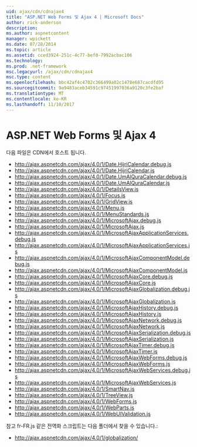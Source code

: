 ```yaml
---
uid: ajax/cdn/cdnajax4
title: "ASP.NET Web Forms 및 Ajax 4 | Microsoft Docs"
author: rick-anderson
description: 
ms.author: aspnetcontent
manager: wpickett
ms.date: 07/28/2014
ms.topic: article
ms.assetid: cced3924-251c-4c77-bef0-7992acbac106
ms.technology: 
ms.prod: .net-framework
msc.legacyurl: /ajax/cdn/cdnajax4
msc.type: content
ms.openlocfilehash: bbc42af4c4702c366499a02c1478e687cacdfd95
ms.sourcegitcommit: 9a9483aceb34591c97451997036a9120c3fe2baf
ms.translationtype: MT
ms.contentlocale: ko-KR
ms.lasthandoff: 11/10/2017
---
```

<a name="aspnet-web-forms-and-ajax-4"></a>ASP.NET Web Forms 및 Ajax 4
====================
다음 파일은 CDN에서 호스트 됩니다.

- http://ajax.aspnetcdn.com/ajax/4.0/1/Date.HijriCalendar.debug.js
- http://ajax.aspnetcdn.com/ajax/4.0/1/Date.HijriCalendar.js
- http://ajax.aspnetcdn.com/ajax/4.0/1/Date.UmAlQuraCalendar.debug.js
- http://ajax.aspnetcdn.com/ajax/4.0/1/Date.UmAlQuraCalendar.js
- http://ajax.aspnetcdn.com/ajax/4.0/1/DetailsView.js
- http://ajax.aspnetcdn.com/ajax/4.0/1/Focus.js
- http://ajax.aspnetcdn.com/ajax/4.0/1/GridView.js
- http://ajax.aspnetcdn.com/ajax/4.0/1/Menu.js
- http://ajax.aspnetcdn.com/ajax/4.0/1/MenuStandards.js
- http://ajax.aspnetcdn.com/ajax/4.0/1/MicrosoftAjax.debug.js
- http://ajax.aspnetcdn.com/ajax/4.0/1/MicrosoftAjax.js
- http://ajax.aspnetcdn.com/ajax/4.0/1/MicrosoftAjaxApplicationServices.debug.js
- http://ajax.aspnetcdn.com/ajax/4.0/1/MicrosoftAjaxApplicationServices.js
- http://ajax.aspnetcdn.com/ajax/4.0/1/MicrosoftAjaxComponentModel.debug.js
- http://ajax.aspnetcdn.com/ajax/4.0/1/MicrosoftAjaxComponentModel.js
- http://ajax.aspnetcdn.com/ajax/4.0/1/MicrosoftAjaxCore.debug.js
- http://ajax.aspnetcdn.com/ajax/4.0/1/MicrosoftAjaxCore.js
- http://ajax.aspnetcdn.com/ajax/4.0/1/MicrosoftAjaxGlobalization.debug.js
- http://ajax.aspnetcdn.com/ajax/4.0/1/MicrosoftAjaxGlobalization.js
- http://ajax.aspnetcdn.com/ajax/4.0/1/MicrosoftAjaxHistory.debug.js
- http://ajax.aspnetcdn.com/ajax/4.0/1/MicrosoftAjaxHistory.js
- http://ajax.aspnetcdn.com/ajax/4.0/1/MicrosoftAjaxNetwork.debug.js
- http://ajax.aspnetcdn.com/ajax/4.0/1/MicrosoftAjaxNetwork.js
- http://ajax.aspnetcdn.com/ajax/4.0/1/MicrosoftAjaxSerialization.debug.js
- http://ajax.aspnetcdn.com/ajax/4.0/1/MicrosoftAjaxSerialization.js
- http://ajax.aspnetcdn.com/ajax/4.0/1/MicrosoftAjaxTimer.debug.js
- http://ajax.aspnetcdn.com/ajax/4.0/1/MicrosoftAjaxTimer.js
- http://ajax.aspnetcdn.com/ajax/4.0/1/MicrosoftAjaxWebForms.debug.js
- http://ajax.aspnetcdn.com/ajax/4.0/1/MicrosoftAjaxWebForms.js
- http://ajax.aspnetcdn.com/ajax/4.0/1/MicrosoftAjaxWebServices.debug.js
- http://ajax.aspnetcdn.com/ajax/4.0/1/MicrosoftAjaxWebServices.js
- http://ajax.aspnetcdn.com/ajax/4.0/1/SmartNav.js
- http://ajax.aspnetcdn.com/ajax/4.0/1/TreeView.js
- http://ajax.aspnetcdn.com/ajax/4.0/1/WebForms.js
- http://ajax.aspnetcdn.com/ajax/4.0/1/WebParts.js
- http://ajax.aspnetcdn.com/ajax/4.0/1/WebUIValidation.js

참고 fr-FR.js 같은 전역화 스크립트는 다음 폴더에서 찾을 수 있습니다.:

- http://ajax.aspnetcdn.com/ajax/4.0/1/globalization/
